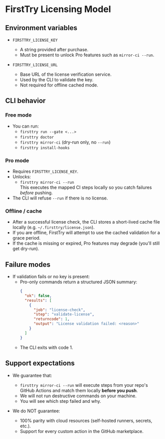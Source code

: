 # FirstTry Licensing Model

## Environment variables

- `FIRSTTRY_LICENSE_KEY`
  - A string provided after purchase.
  - Must be present to unlock Pro features such as `mirror-ci --run`.

- `FIRSTTRY_LICENSE_URL`
  - Base URL of the license verification service.
  - Used by the CLI to validate the key.
  - Not required for offline cached mode.

## CLI behavior

### Free mode
- You can run:
  - `firsttry run --gate <...>`
  - `firsttry doctor`
  - `firsttry mirror-ci` (dry-run only, no `--run`)
  - `firsttry install-hooks`

### Pro mode
- Requires `FIRSTTRY_LICENSE_KEY`.
- Unlocks:
  - `firsttry mirror-ci --run`  
    This executes the mapped CI steps locally so you catch failures *before* pushing.
- The CLI will refuse `--run` if there is no license.

### Offline / cache
- After a successful license check, the CLI stores a short-lived cache file locally
  (e.g. `~/.firsttry/license.json`).
- If you are offline, FirstTry will attempt to use the cached validation for a grace period.
- If the cache is missing or expired, Pro features may degrade (you'll still get dry-run).

## Failure modes
- If validation fails or no key is present:
  - Pro-only commands return a structured JSON summary:
    ```json
    {
      "ok": false,
      "results": [
        {
          "job": "license-check",
          "step": "validate-license",
          "returncode": 1,
          "output": "License validation failed: <reason>"
        }
      ]
    }
    ```
  - The CLI exits with code 1.

## Support expectations
- We guarantee that:
  - `firsttry mirror-ci --run` will execute steps from your repo's GitHub Actions
    and match them locally **before you push**.
  - We will not run destructive commands on your machine.
  - You will see which step failed and why.

- We do NOT guarantee:
  - 100% parity with cloud resources (self-hosted runners, secrets, etc.).
  - Support for every custom action in the GitHub marketplace.

